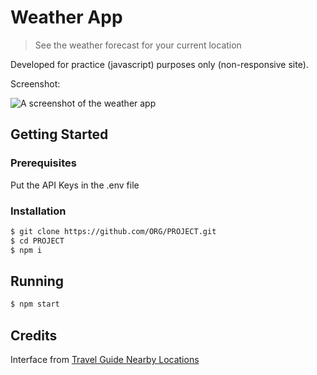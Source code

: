 # Weather App
> See the weather forecast for your current location

Developed for practice (javascript) purposes only (non-responsive site).

Screenshot: 

![A screenshot of the weather app](https://i.imgur.com/9FB9JSW.png)

## Getting Started 

### Prerequisites
Put the API Keys in the .env file

### Installation

```sh
$ git clone https://github.com/ORG/PROJECT.git
$ cd PROJECT
$ npm i
```

## Running
```sh
$ npm start
```

## Credits
Interface from [Travel Guide Nearby Locations](https://dribbble.com/shots/16390668-Travel-guide-Nearby-locations)
